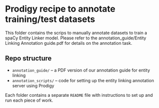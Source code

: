 # Prodigy recipe to annotate training/test datasets 

This folder contains the scrips to manually annotate datasets to train a spaCy Entity Linker model.
Please refer to the annotation_guide/Entity Linking Annotation guide.pdf for details on the annotation task.

## Repo structure
 
- `annotation_guide/` – a PDF version of our annotation guide for entity linking 
- `annotation_scripts/` – code for setting up the entity linking annotation server using Prodigy

Each folder contains a separate `README` file with instructions to set up and run each piece of work.


